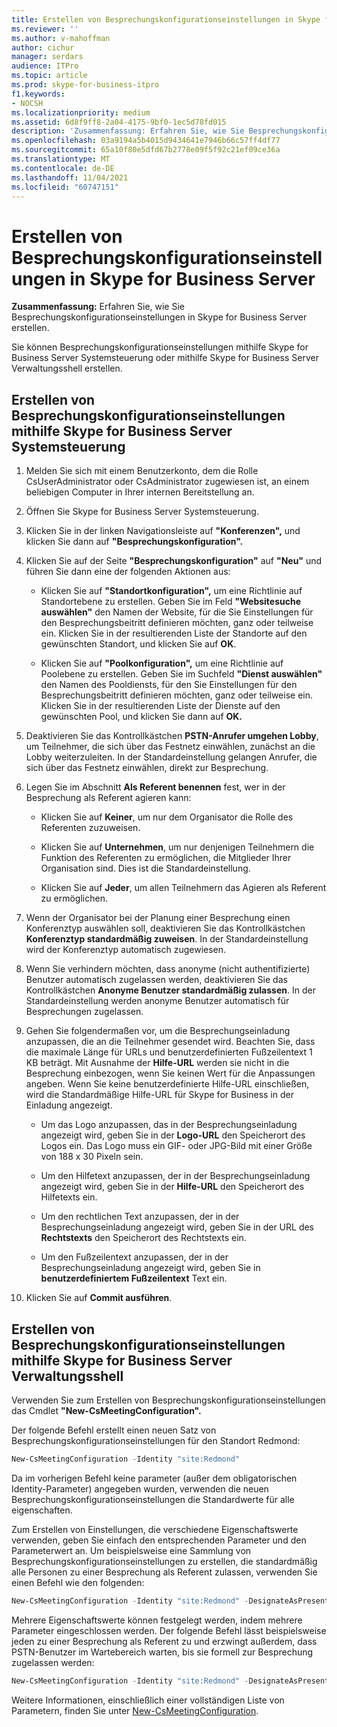 ```yaml
---
title: Erstellen von Besprechungskonfigurationseinstellungen in Skype for Business Server
ms.reviewer: ''
ms.author: v-mahoffman
author: cichur
manager: serdars
audience: ITPro
ms.topic: article
ms.prod: skype-for-business-itpro
f1.keywords:
- NOCSH
ms.localizationpriority: medium
ms.assetid: 6d8f9ff8-2a04-4175-9bf0-1ec5d78fd015
description: 'Zusammenfassung: Erfahren Sie, wie Sie Besprechungskonfigurationseinstellungen in Skype for Business Server erstellen.'
ms.openlocfilehash: 03a9194a5b4015d9434641e7946b66c57ff4df77
ms.sourcegitcommit: 65a10f80e5dfd67b2778e09f5f92c21ef09ce36a
ms.translationtype: MT
ms.contentlocale: de-DE
ms.lasthandoff: 11/04/2021
ms.locfileid: "60747151"
---
```

# <a name="create-meeting-configuration-settings-in-skype-for-business-server"></a>Erstellen von Besprechungskonfigurationseinstellungen in Skype for Business Server
 
**Zusammenfassung:** Erfahren Sie, wie Sie Besprechungskonfigurationseinstellungen in Skype for Business Server erstellen.
  
Sie können Besprechungskonfigurationseinstellungen mithilfe Skype for Business Server Systemsteuerung oder mithilfe Skype for Business Server Verwaltungsshell erstellen.
  
## <a name="create-meeting-configuration-settings-by-using-skype-for-business-server-control-panel"></a>Erstellen von Besprechungskonfigurationseinstellungen mithilfe Skype for Business Server Systemsteuerung

1. Melden Sie sich mit einem Benutzerkonto, dem die Rolle CsUserAdministrator oder CsAdministrator zugewiesen ist, an einem beliebigen Computer in Ihrer internen Bereitstellung an.
    
2.  Öffnen Sie Skype for Business Server Systemsteuerung.
    
3. Klicken Sie in der linken Navigationsleiste auf **"Konferenzen",** und klicken Sie dann auf **"Besprechungskonfiguration".**
    
4. Klicken Sie auf der Seite **"Besprechungskonfiguration"** auf **"Neu"** und führen Sie dann eine der folgenden Aktionen aus:
    
    - Klicken Sie auf **"Standortkonfiguration",** um eine Richtlinie auf Standortebene zu erstellen. Geben Sie im Feld **"Websitesuche auswählen"** den Namen der Website, für die Sie Einstellungen für den Besprechungsbeitritt definieren möchten, ganz oder teilweise ein. Klicken Sie in der resultierenden Liste der Standorte auf den gewünschten Standort, und klicken Sie auf **OK**.
    
    - Klicken Sie auf **"Poolkonfiguration",** um eine Richtlinie auf Poolebene zu erstellen. Geben Sie im Suchfeld **"Dienst auswählen"** den Namen des Pooldiensts, für den Sie Einstellungen für den Besprechungsbeitritt definieren möchten, ganz oder teilweise ein. Klicken Sie in der resultierenden Liste der Dienste auf den gewünschten Pool, und klicken Sie dann auf **OK.**
    
5. Deaktivieren Sie das Kontrollkästchen **PSTN-Anrufer umgehen Lobby**, um Teilnehmer, die sich über das Festnetz einwählen, zunächst an die Lobby weiterzuleiten. In der Standardeinstellung gelangen Anrufer, die sich über das Festnetz einwählen, direkt zur Besprechung.
    
6. Legen Sie im Abschnitt **Als Referent benennen** fest, wer in der Besprechung als Referent agieren kann:
    
   - Klicken Sie auf **Keiner**, um nur dem Organisator die Rolle des Referenten zuzuweisen.
    
   - Klicken Sie auf **Unternehmen**, um nur denjenigen Teilnehmern die Funktion des Referenten zu ermöglichen, die Mitglieder Ihrer Organisation sind. Dies ist die Standardeinstellung.
    
   - Klicken Sie auf **Jeder**, um allen Teilnehmern das Agieren als Referent zu ermöglichen.
    
7. Wenn der Organisator bei der Planung einer Besprechung einen Konferenztyp auswählen soll, deaktivieren Sie das Kontrollkästchen **Konferenztyp standardmäßig zuweisen**. In der Standardeinstellung wird der Konferenztyp automatisch zugewiesen.
    
8. Wenn Sie verhindern möchten, dass anonyme (nicht authentifizierte) Benutzer automatisch zugelassen werden, deaktivieren Sie das Kontrollkästchen **Anonyme Benutzer standardmäßig zulassen**. In der Standardeinstellung werden anonyme Benutzer automatisch für Besprechungen zugelassen.
    
9. Gehen Sie folgendermaßen vor, um die Besprechungseinladung anzupassen, die an die Teilnehmer gesendet wird. Beachten Sie, dass die maximale Länge für URLs und benutzerdefinierten Fußzeilentext 1 KB beträgt. Mit Ausnahme der **Hilfe-URL** werden sie nicht in die Besprechung einbezogen, wenn Sie keinen Wert für die Anpassungen angeben. Wenn Sie keine benutzerdefinierte Hilfe-URL einschließen, wird die Standardmäßige Hilfe-URL für Skype for Business in der Einladung angezeigt. 
    
   - Um das Logo anzupassen, das in der Besprechungseinladung angezeigt wird, geben Sie in der **Logo-URL** den Speicherort des Logos ein. Das Logo muss ein GIF- oder JPG-Bild mit einer Größe von 188 x 30 Pixeln sein. 
    
   - Um den Hilfetext anzupassen, der in der Besprechungseinladung angezeigt wird, geben Sie in der **Hilfe-URL** den Speicherort des Hilfetexts ein.
    
   - Um den rechtlichen Text anzupassen, der in der Besprechungseinladung angezeigt wird, geben Sie in der URL des **Rechtstexts** den Speicherort des Rechtstexts ein.
    
   - Um den Fußzeilentext anzupassen, der in der Besprechungseinladung angezeigt wird, geben Sie in **benutzerdefiniertem Fußzeilentext** Text ein.
    
10. Klicken Sie auf **Commit ausführen**.
    
## <a name="create-meeting-configuration-settings-by-using-skype-for-business-server-management-shell"></a>Erstellen von Besprechungskonfigurationseinstellungen mithilfe Skype for Business Server Verwaltungsshell

Verwenden Sie zum Erstellen von Besprechungskonfigurationseinstellungen das Cmdlet **"New-CsMeetingConfiguration".**
  
Der folgende Befehl erstellt einen neuen Satz von Besprechungskonfigurationseinstellungen für den Standort Redmond:
  
```PowerShell
New-CsMeetingConfiguration -Identity "site:Redmond"
```

Da im vorherigen Befehl keine parameter (außer dem obligatorischen Identity-Parameter) angegeben wurden, verwenden die neuen Besprechungskonfigurationseinstellungen die Standardwerte für alle eigenschaften.
  
Zum Erstellen von Einstellungen, die verschiedene Eigenschaftswerte verwenden, geben Sie einfach den entsprechenden Parameter und den Parameterwert an. Um beispielsweise eine Sammlung von Besprechungskonfigurationseinstellungen zu erstellen, die standardmäßig alle Personen zu einer Besprechung als Referent zulassen, verwenden Sie einen Befehl wie den folgenden:
  
```PowerShell
New-CsMeetingConfiguration -Identity "site:Redmond" -DesignateAsPresenter "Everyone"
```

Mehrere Eigenschaftswerte können festgelegt werden, indem mehrere Parameter eingeschlossen werden. Der folgende Befehl lässt beispielsweise jeden zu einer Besprechung als Referent zu und erzwingt außerdem, dass PSTN-Benutzer im Wartebereich warten, bis sie formell zur Besprechung zugelassen werden:
  
```PowerShell
New-CsMeetingConfiguration -Identity "site:Redmond" -DesignateAsPresenter "Everyone" -PSTNUCallersBypassLobby $True
```

Weitere Informationen, einschließlich einer vollständigen Liste von Parametern, finden Sie unter [New-CsMeetingConfiguration](/powershell/module/skype/new-csmeetingconfiguration?view=skype-ps).
